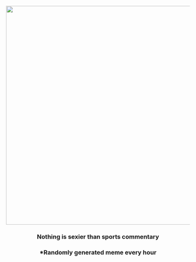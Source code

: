 <p align="center">
        <img src="https://i.redd.it/ufqk67ukg3r81.gif" width="600" height="600">
        </p>
        <h3 align="center">Nothing is sexier than sports commentary</h3>
        <h3 align="center">*Randomly generated meme every hour</h3>
    